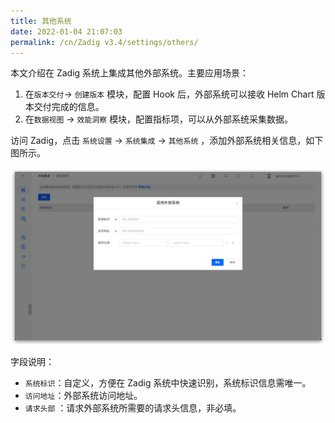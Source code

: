 ```yaml
---
title: 其他系统
date: 2022-01-04 21:07:03
permalink: /cn/Zadig v3.4/settings/others/
---
```


本文介绍在 Zadig 系统上集成其他外部系统。主要应用场景：
1. 在`版本交付`-> `创建版本` 模块，配置 Hook 后，外部系统可以接收 Helm Chart 版本交付完成的信息。
2. 在`数据视图` -> `效能洞察` 模块，配置指标项，可以从外部系统采集数据。

访问 Zadig，点击 `系统设置` -> `系统集成`  -> `其他系统` ，添加外部系统相关信息，如下图所示。

![add_external_systems](../../../_images/add_external_systems.png)

字段说明：

- `系统标识`：自定义，方便在 Zadig 系统中快速识别，系统标识信息需唯一。
- `访问地址`：外部系统访问地址。
- `请求头部` ：请求外部系统所需要的请求头信息，非必填。
